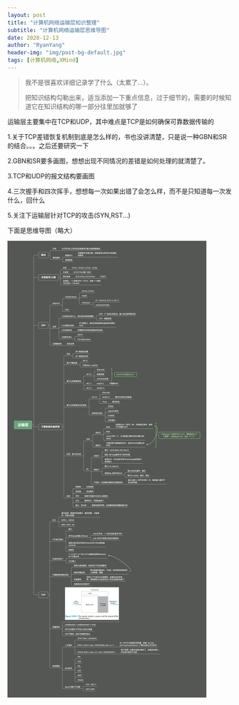 ```yaml
---
layout: post
title: "计算机网络运输层知识整理"
subtitle: "计算机网络运输层思维导图"
date: 2020-12-13
author: "RyanYang"
header-img: "img/post-bg-default.jpg"
tags: [计算机网络,XMind]
---
```


> 我不是很喜欢详细记录学了什么（太累了...）。
>
> 把知识结构勾勒出来，适当添加一下重点信息，过于细节的，需要的时候知道它在知识结构的哪一部分往里加就够了

运输层主要集中在TCP和UDP，其中难点是TCP是如何确保可靠数据传输的

1.关于TCP差错恢复机制到底是怎么样的，书也没讲清楚，只是说一种GBN和SR的结合。。。之后还要研究一下

2.GBN和SR要多画图，想想出现不同情况的差错是如何处理的就清楚了。

3.TCP和UDP的报文结构要画图

4.三次握手和四次挥手，想想每一次如果出错了会怎么样，而不是只知道每一次发什么，回什么

5.关注下运输层针对TCP的攻击(SYN,RST...)

下面是思维导图（略大）

![运输层](../img/CN_transport.png)

